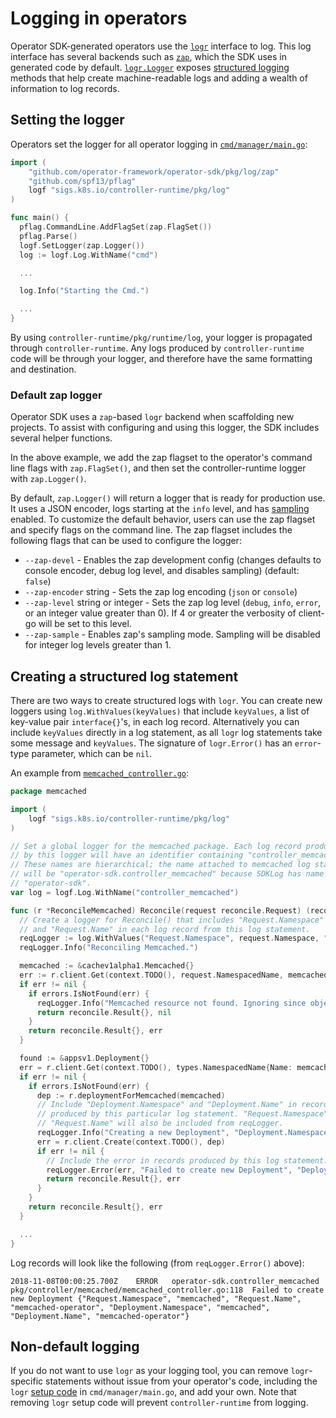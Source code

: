 # Logging in operators

Operator SDK-generated operators use the [`logr`][godoc_logr] interface to log. This log interface has several backends such as [`zap`][repo_zapr], which the SDK uses in generated code by default. [`logr.Logger`][godoc_logr_logger] exposes [structured logging][site_struct_logging] methods that help create machine-readable logs and adding a wealth of information to log records.

## Setting the logger

Operators set the logger for all operator logging in [`cmd/manager/main.go`][code_set_logger]:

```Go
import (
	"github.com/operator-framework/operator-sdk/pkg/log/zap"
	"github.com/spf13/pflag"
	logf "sigs.k8s.io/controller-runtime/pkg/log"
)

func main() {
  pflag.CommandLine.AddFlagSet(zap.FlagSet())
  pflag.Parse()
  logf.SetLogger(zap.Logger())
  log := logf.Log.WithName("cmd")

  ...

  log.Info("Starting the Cmd.")

  ...
}
```

By using `controller-runtime/pkg/runtime/log`, your logger is propagated through `controller-runtime`. Any logs produced by `controller-runtime` code will be through your logger, and therefore have the same formatting and destination.

### Default zap logger

Operator SDK uses a `zap`-based `logr` backend when scaffolding new projects. To assist with configuring and using this logger, the SDK includes several helper functions.

In the above example, we add the zap flagset to the operator's command line flags with `zap.FlagSet()`, and then set the controller-runtime logger with `zap.Logger()`.

By default, `zap.Logger()` will return a logger that is ready for production use. It uses a JSON encoder, logs starting at the `info` level, and has [sampling][zap_sampling] enabled. To customize the default behavior, users can use the zap flagset and specify flags on the command line. The zap flagset includes the following flags that can be used to configure the logger:
* `--zap-devel` - Enables the zap development config (changes defaults to console encoder, debug log level, and disables sampling) (default: `false`)
* `--zap-encoder` string - Sets the zap log encoding (`json` or `console`)
* `--zap-level` string or integer - Sets the zap log level (`debug`, `info`, `error`, or an integer value greater than 0). If 4 or greater the verbosity of client-go will be set to this level.
* `--zap-sample` - Enables zap's sampling mode. Sampling will be disabled for integer log levels greater than 1.


## Creating a structured log statement

There are two ways to create structured logs with `logr`. You can create new loggers using `log.WithValues(keyValues)` that include `keyValues`, a list of key-value pair `interface{}`'s, in each log record. Alternatively you can include `keyValues` directly in a log statement, as all `logr` log statements take some message and `keyValues`. The signature of `logr.Error()` has an `error`-type parameter, which can be `nil`.

An example from [`memcached_controller.go`][code_memcached_controller]:

```Go
package memcached

import (
	logf "sigs.k8s.io/controller-runtime/pkg/log"
)

// Set a global logger for the memcached package. Each log record produced
// by this logger will have an identifier containing "controller_memcached".
// These names are hierarchical; the name attached to memcached log statements
// will be "operator-sdk.controller_memcached" because SDKLog has name
// "operator-sdk".
var log = logf.Log.WithName("controller_memcached")

func (r *ReconcileMemcached) Reconcile(request reconcile.Request) (reconcile.Result, error) {
  // Create a logger for Reconcile() that includes "Request.Namespace"
  // and "Request.Name" in each log record from this log statement.
  reqLogger := log.WithValues("Request.Namespace", request.Namespace, "Request.Name", request.Name)
  reqLogger.Info("Reconciling Memcached.")

  memcached := &cachev1alpha1.Memcached{}
  err := r.client.Get(context.TODO(), request.NamespacedName, memcached)
  if err != nil {
    if errors.IsNotFound(err) {
      reqLogger.Info("Memcached resource not found. Ignoring since object must be deleted.")
      return reconcile.Result{}, nil
    }
    return reconcile.Result{}, err
  }

  found := &appsv1.Deployment{}
  err = r.client.Get(context.TODO(), types.NamespacedName{Name: memcached.Name, Namespace: memcached.Namespace}, found)
  if err != nil {
    if errors.IsNotFound(err) {
      dep := r.deploymentForMemcached(memcached)
      // Include "Deployment.Namespace" and "Deployment.Name" in records
      // produced by this particular log statement. "Request.Namespace" and
      // "Request.Name" will also be included from reqLogger.
      reqLogger.Info("Creating a new Deployment", "Deployment.Namespace", dep.Namespace, "Deployment.Name", dep.Name)
      err = r.client.Create(context.TODO(), dep)
      if err != nil {
        // Include the error in records produced by this log statement.
        reqLogger.Error(err, "Failed to create new Deployment", "Deployment.Namespace", dep.Namespace, "Deployment.Name", dep.Name)
        return reconcile.Result{}, err
      }
    }
    return reconcile.Result{}, err
  }

  ...
}
```

Log records will look like the following (from `reqLogger.Error()` above):

```
2018-11-08T00:00:25.700Z	ERROR	operator-sdk.controller_memcached pkg/controller/memcached/memcached_controller.go:118	Failed to create new Deployment	{"Request.Namespace", "memcached", "Request.Name", "memcached-operator", "Deployment.Namespace", "memcached", "Deployment.Name", "memcached-operator"}
```

## Non-default logging

If you do not want to use `logr` as your logging tool, you can remove `logr`-specific statements without issue from your operator's code, including the `logr` [setup code][code_set_logger] in `cmd/manager/main.go`, and add your own. Note that removing `logr` setup code will prevent `controller-runtime` from logging.


[godoc_logr]:https://godoc.org/github.com/go-logr/logr
[repo_zapr]:https://godoc.org/github.com/go-logr/zapr
[godoc_logr_logger]:https://godoc.org/github.com/go-logr/logr#Logger
[site_struct_logging]:https://www.client9.com/structured-logging-in-golang/
[code_memcached_controller]:../../example/memcached-operator/memcached_controller.go.tmpl
[code_set_logger]:https://github.com/operator-framework/operator-sdk/blob/4d66be409a69d169aaa29d470242a1defbaf08bb/internal/pkg/scaffold/cmd.go#L92-L96
[zap_sampling]:https://github.com/uber-go/zap/blob/master/FAQ.md#why-sample-application-logs
